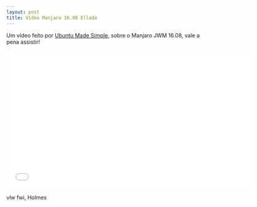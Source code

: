 ```yaml
---
layout: post
title: Vídeo Manjaro 16.08 Ellada
---
```


<p style="text-align: justify;">Um vídeo feito por <a href="https://www.youtube.com/channel/UCBsltZiJ0ACdbizilpCqscA">Ubuntu Made Simple,</a> sobre o Manjaro JWM 16.08, vale a pena assistir!</p>

<iframe width="640" height="360" src="//www.youtube.com/embed/hdutcMjtMsM?feature=player_embedded" frameborder="0" allowfullscreen></iframe>

vlw fwi, Holmes